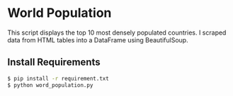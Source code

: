 # World Population 
This script displays the top 10 most densely populated countries. I scraped data from HTML tables into a DataFrame using BeautifulSoup.

## Install Requirements

```bash
$ pip install -r requirement.txt
$ python word_population.py
```


